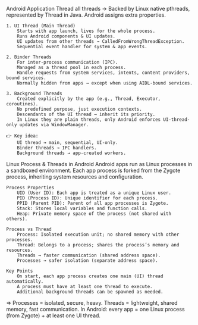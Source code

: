 Android Application Thread
	all threads → Backed by Linux native pthreads, represented by Thread in Java. Android assigns extra properties.

	1. UI Thread (Main Thread)
		Starts with app launch, lives for the whole process.
		Runs Android components & UI updates.
		UI updates from other threads → CalledFromWrongThreadException.
		Sequential event handler for system & app events.

	2. Binder Threads
		For inter-process communication (IPC).
		Managed as a thread pool in each process.
		Handle requests from system services, intents, content providers, bound services.
		Normally hidden from apps → except when using AIDL-bound services.

	3. Background Threads
		Created explicitly by the app (e.g., Thread, Executor, coroutines).
		No predefined purpose, just execution contexts.
		Descendants of the UI thread → inherit its priority.
		In Linux they are plain threads, only Android enforces UI-thread-only updates via WindowManager.

	👉 Key idea:
		UI thread → main, sequential, UI-only.
		Binder threads → IPC handlers.
		Background threads → app-created workers.

Linux Process & Threads in Android
	Android apps run as Linux processes in a sandboxed environment.
	Each app process is forked from the Zygote process, inheriting system resources and configuration.

	Process Properties
		UID (User ID): Each app is treated as a unique Linux user.
		PID (Process ID): Unique identifier for each process.
		PPID (Parent PID): Parent of all app processes is Zygote.
		Stack: Stores local variables and function calls.
		Heap: Private memory space of the process (not shared with others).

	Process vs Thread
		Process: Isolated execution unit; no shared memory with other processes.
		Thread: Belongs to a process; shares the process’s memory and resources.
		Threads → faster communication (shared address space).
		Processes → safer isolation (separate address space).

	Key Points
		On start, each app process creates one main (UI) thread automatically.
		A process must have at least one thread to execute.
		Additional background threads can be spawned as needed.
=> Processes = isolated, secure, heavy.
Threads = lightweight, shared memory, fast communication.
In Android: every app = one Linux process (from Zygote) + at least one UI thread.